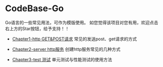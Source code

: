 # CodeBase-Go
Go语言的一些常见用法，可作为模版使用。
如您觉得该项目对您有用，欢迎点击右上方的Star按钮，给予支持！！

- [Chapter1-http GET&POST请求](https://github.com/yxxcoder/CodeBase-Go/tree/master/Chapter1-http)
常见的发送post、get请求的方式

- [Chapter2-server http服务](https://github.com/yxxcoder/CodeBase-Go/tree/master/Chapter2-server)
创建http服务常见的几种方式

- [Chapter3-test 测试](https://github.com/yxxcoder/CodeBase-Go/tree/master/Chapter3-test)
单元测试与性能测试的使用方法

